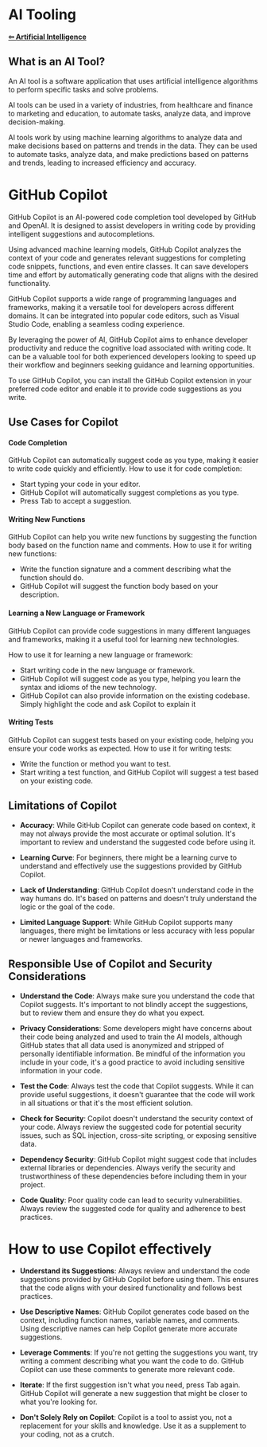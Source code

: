 # AI Tooling

**[⇦ Artificial Intelligence](https://github.com/Ihtheram/Artificial-Intelligence)**

## What is an AI Tool?
An AI tool is a software application that uses artificial intelligence algorithms to perform specific tasks and solve problems.

AI tools can be used in a variety of industries, from healthcare and finance to marketing and education, to automate tasks, analyze data, and improve decision-making.

AI tools work by using machine learning algorithms to analyze data and make decisions based on patterns and trends in the data. They can be used to automate tasks, analyze data, and make predictions based on patterns and trends, leading to increased efficiency and accuracy.

# GitHub Copilot

GitHub Copilot is an AI-powered code completion tool developed by GitHub and OpenAI. It is designed to assist developers in writing code by providing intelligent suggestions and autocompletions.

Using advanced machine learning models, GitHub Copilot analyzes the context of your code and generates relevant suggestions for completing code snippets, functions, and even entire classes. It can save developers time and effort by automatically generating code that aligns with the desired functionality.

GitHub Copilot supports a wide range of programming languages and frameworks, making it a versatile tool for developers across different domains. It can be integrated into popular code editors, such as Visual Studio Code, enabling a seamless coding experience.

By leveraging the power of AI, GitHub Copilot aims to enhance developer productivity and reduce the cognitive load associated with writing code. It can be a valuable tool for both experienced developers looking to speed up their workflow and beginners seeking guidance and learning opportunities.

To use GitHub Copilot, you can install the GitHub Copilot extension in your preferred code editor and enable it to provide code suggestions as you write.

## Use Cases for Copilot


#### Code Completion

GitHub Copilot can automatically suggest code as you type, making it easier to write code quickly and efficiently.
How to use it for code completion:
- Start typing your code in your editor.
- GitHub Copilot will automatically suggest completions as you type.
- Press Tab to accept a suggestion.

#### Writing New Functions

GitHub Copilot can help you write new functions by suggesting the function body based on the function name and comments.
How to use it for writing new functions:
- Write the function signature and a comment describing what the function should do.
- GitHub Copilot will suggest the function body based on your description.

#### Learning a New Language or Framework

GitHub Copilot can provide code suggestions in many different languages and frameworks, making it a useful tool for learning new technologies.

How to use it for learning a new language or framework:
- Start writing code in the new language or framework.
- GitHub Copilot will suggest code as you type, helping you learn the syntax and idioms of the new technology.
- GitHub Copilot can also provide information on the existing codebase. Simply highlight the code and ask Copilot to explain it

#### Writing Tests

GitHub Copilot can suggest tests based on your existing code, helping you ensure your code works as expected.
How to use it for writing tests:
- Write the function or method you want to test.
- Start writing a test function, and GitHub Copilot will suggest a test based on your existing code.

## Limitations of Copilot

- **Accuracy**: While GitHub Copilot can generate code based on context, it may not always provide the most accurate or optimal solution. It's important to review and understand the suggested code before using it.

- **Learning Curve**: For beginners, there might be a learning curve to understand and effectively use the suggestions provided by GitHub Copilot.

- **Lack of Understanding**: GitHub Copilot doesn't understand code in the way humans do. It's based on patterns and doesn't truly understand the logic or the goal of the code.

- **Limited Language Support**: While GitHub Copilot supports many languages, there might be limitations or less accuracy with less popular or newer languages and frameworks.


## Responsible Use of Copilot and Security Considerations

- **Understand the Code**: Always make sure you understand the code that Copilot suggests. It's important to not blindly accept the suggestions, but to review them and ensure they do what you expect.

- **Privacy Considerations**: Some developers might have concerns about their code being analyzed and used to train the AI models, although GitHub states that all data used is anonymized and stripped of personally identifiable information. Be mindful of the information you include in your code, it's a good practice to avoid including sensitive information in your code.

- **Test the Code**: Always test the code that Copilot suggests. While it can provide useful suggestions, it doesn't guarantee that the code will work in all situations or that it's the most efficient solution.

- **Check for Security**: Copilot doesn't understand the security context of your code. Always review the suggested code for potential security issues, such as SQL injection, cross-site scripting, or exposing sensitive data.

- **Dependency Security**: GitHub Copilot might suggest code that includes external libraries or dependencies. Always verify the security and trustworthiness of these dependencies before including them in your project.

- **Code Quality**: Poor quality code can lead to security vulnerabilities. Always review the suggested code for quality and adherence to best practices.


# How to use Copilot effectively

- **Understand its Suggestions**: Always review and understand the code suggestions provided by GitHub Copilot before using them. This ensures that the code aligns with your desired functionality and follows best practices.

- **Use Descriptive Names**: GitHub Copilot generates code based on the context, including function names, variable names, and comments. Using descriptive names can help Copilot generate more accurate suggestions.

- **Leverage Comments**: If you're not getting the suggestions you want, try writing a comment describing what you want the code to do. GitHub Copilot can use these comments to generate more relevant code.

- **Iterate**: If the first suggestion isn't what you need, press Tab again. GitHub Copilot will generate a new suggestion that might be closer to what you're looking for.

- **Don't Solely Rely on Copilot**: Copilot is a tool to assist you, not a replacement for your skills and knowledge. Use it as a supplement to your coding, not as a crutch.

